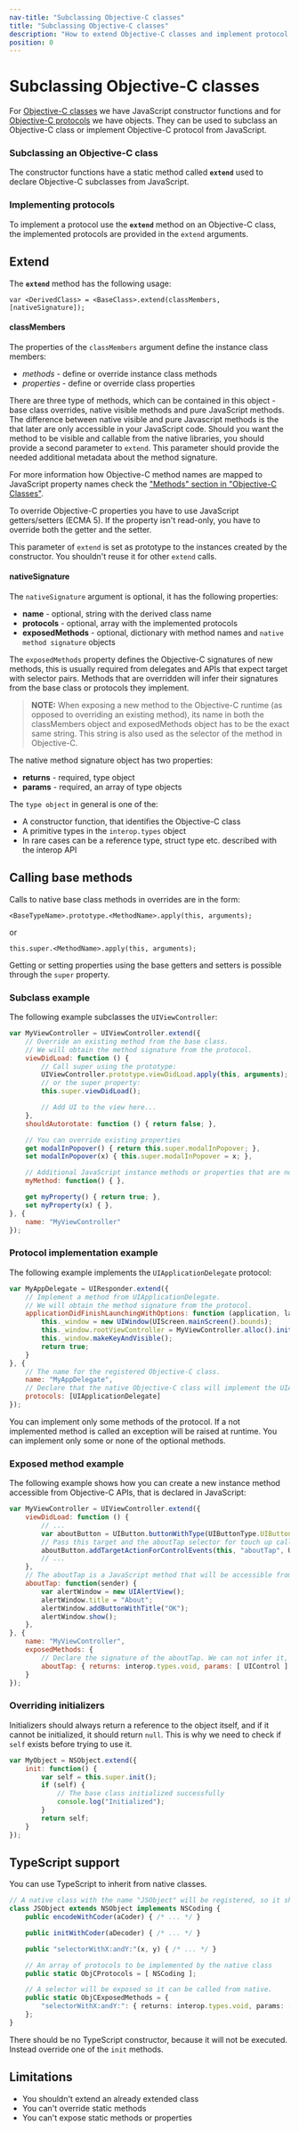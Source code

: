 ```yaml
---
nav-title: "Subclassing Objective-C classes"
title: "Subclassing Objective-C classes"
description: "How to extend Objective-C classes and implement protocol from JavaScript."
position: 0
---
```


# Subclassing Objective-C classes
For [Objective-C classes](../types/ObjC-Classes.md) we have JavaScript constructor functions and for [Objective-C protocols](../types/ObjC-Protocols.md) we have objects. They can be used to subclass an Objective-C class or implement Objective-C protocol from JavaScript.

### Subclassing an Objective-C class
The constructor functions have a static method called **`extend`** used to declare Objective-C subclasses from JavaScript.

### Implementing protocols
To implement a protocol use the **`extend`** method on an Objective-C class, the implemented protocols are provided in the `extend` arguments.

## Extend
The **`extend`** method has the following usage:

`var <DerivedClass> = <BaseClass>.extend(classMembers, [nativeSignature]);`

#### classMembers
The properties of the `classMembers` argument define the instance class members:
 * *methods* - define or override instance class methods
 * *properties* - define or override class properties

There are three type of methods, which can be contained in this object - base class overrides, native visible methods and pure JavaScript methods. The difference between native visible and pure Javascript methods is the that later are only accessible in your JavaScript code. Should you want the method to be visible and callable from the native libraries, you should provide a second parameter to `extend`. This parameter should provide the needed additional metadata about the method signature.

For more information how Objective-C method names are mapped to JavaScript property names check the ["Methods" section in "Objective-C Classes"](../types/ObjC-Classes.md#methods).

To override Objective-C properties you have to use JavaScript getters/setters (ECMA 5). If the property isn't read-only, you have to override both the getter and the setter.

This parameter of `extend` is set as prototype to the instances created by the constructor. You shouldn't reuse it for other `extend` calls.

#### nativeSignature
The `nativeSignature` argument is optional, it has the following properties:
 * **name** - optional, string with the derived class name
 * **protocols** - optional, array with the implemented protocols
 * **exposedMethods** - optional, dictionary with method names and `native method signature` objects

The `exposedMethods` property defines the Objective-C signatures of new methods, this is usually required from delegates and APIs that expect target with selector pairs. Methods that are overridden will infer their signatures from the base class or protocols they implement.

> **NOTE:** When exposing a new method to the Objective-C runtime (as opposed to overriding an existing method), its name in both the classMembers object and exposedMethods object has to be the exact same string. This string is also used as the selector of the method in Objective-C.

The native method signature object has two properties:
 * **returns** - required, type object
 * **params** - required, an array of type objects

The `type object` in general is one of the:
 * A constructor function, that identifies the Objective-C class
 * A primitive types in the `interop.types` object
 * In rare cases can be a reference type, struct type etc. described with the interop API

## Calling base methods
Calls to native base class methods in overrides are in the form:

`<BaseTypeName>.prototype.<MethodName>.apply(this, arguments);`

or

`this.super.<MethodName>.apply(this, arguments);`

Getting or setting properties using the base getters and setters is possible through the `super` property.

### Subclass example
The following example subclasses the `UIViewController`:
```javascript
var MyViewController = UIViewController.extend({
    // Override an existing method from the base class.
    // We will obtain the method signature from the protocol.
    viewDidLoad: function () {
        // Call super using the prototype:
        UIViewController.prototype.viewDidLoad.apply(this, arguments);
        // or the super property:
        this.super.viewDidLoad();

        // Add UI to the view here...
    },
    shouldAutorotate: function () { return false; },

    // You can override existing properties
    get modalInPopover() { return this.super.modalInPopover; },
    set modalInPopover(x) { this.super.modalInPopover = x; },

    // Additional JavaScript instance methods or properties that are not accessible from Objective-C code.
    myMethod: function() { },

    get myProperty() { return true; },
    set myProperty(x) { },
}, {
    name: "MyViewController"
});
```

### Protocol implementation example
The following example implements the `UIApplicationDelegate` protocol:
```javascript
var MyAppDelegate = UIResponder.extend({
    // Implement a method from UIApplicationDelegate.
    // We will obtain the method signature from the protocol.
    applicationDidFinishLaunchingWithOptions: function (application, launchOptions) {
        this._window = new UIWindow(UIScreen.mainScreen().bounds);
        this._window.rootViewController = MyViewController.alloc().init();
        this._window.makeKeyAndVisible();
        return true;
    }
}, {
    // The name for the registered Objective-C class.
    name: "MyAppDelegate",
    // Declare that the native Objective-C class will implement the UIApplicationDelegate Objective-C protocol.
    protocols: [UIApplicationDelegate]
});
```

You can implement only some methods of the protocol. If a not implemented method is called an exception will be raised at runtime. You can implement only some or none of the optional methods.

### Exposed method example
The following example shows how you can create a new instance method accessible from Objective-C APIs, that is declared in JavaScript:
```javascript
var MyViewController = UIViewController.extend({
    viewDidLoad: function () {
        // ...
        var aboutButton = UIButton.buttonWithType(UIButtonType.UIButtonTypeRoundedRect);
        // Pass this target and the aboutTap selector for touch up callback.
        aboutButton.addTargetActionForControlEvents(this, "aboutTap", UIControlEvents.UIControlEventTouchUpInside);
        // ...
    },
    // The aboutTap is a JavaScript method that will be accessible from Objective-C.
    aboutTap: function(sender) {
        var alertWindow = new UIAlertView();
        alertWindow.title = "About";
        alertWindow.addButtonWithTitle("OK");
        alertWindow.show();
    },
}, {
    name: "MyViewController",
    exposedMethods: {
        // Declare the signature of the aboutTap. We can not infer it, since it is not inherited from base class or protocol.
        aboutTap: { returns: interop.types.void, params: [ UIControl ] }
    }
});
```

### Overriding initializers
Initializers should always return a reference to the object itself, and if it cannot be initialized, it should return `null`. This is why we need to check if `self` exists before trying to use it.
```javascript
var MyObject = NSObject.extend({
    init: function() {
        var self = this.super.init();
        if (self) {
            // The base class initialized successfully
            console.log("Initialized");
        }
        return self;
    }
});
```

## TypeScript support

You can use TypeScript to inherit from native classes.

```typescript
// A native class with the name "JSObject" will be registered, so it should be unique
class JSObject extends NSObject implements NSCoding {
    public encodeWithCoder(aCoder) { /* ... */ }

    public initWithCoder(aDecoder) { /* ... */ }

    public "selectorWithX:andY:"(x, y) { /* ... */ }

    // An array of protocols to be implemented by the native class
    public static ObjCProtocols = [ NSCoding ];

    // A selector will be exposed so it can be called from native.
    public static ObjCExposedMethods = {
        "selectorWithX:andY:": { returns: interop.types.void, params: [ interop.types.id, interop.types.id ] }
    };
}
```

There should be no TypeScript constructor, because it will not be executed. Instead override one of the `init` methods.


## Limitations

* You shouldn't extend an already extended class
* You can't override static methods
* You can't expose static methods or properties
